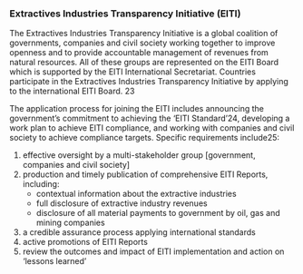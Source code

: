 ### Extractives Industries Transparency Initiative (EITI) 

The Extractives Industries Transparency Initiative is a global coalition of governments, companies and civil society working together to improve openness and to provide accountable management of revenues from natural resources. All of these groups are represented on the EITI Board which is supported by the EITI International Secretariat. Countries participate in the Extractives Industries Transparency Initiative by applying to the international EITI Board. 23

The application process for joining the EITI includes announcing the government’s commitment to achieving the ‘EITI Standard’24, developing a work plan to achieve EITI compliance, and working with companies and civil society to achieve compliance targets. Specific requirements include25:

1. effective oversight by a multi-stakeholder group [government, companies and civil society]
2. production and timely publication of comprehensive EITI Reports, including:
     - contextual information about the extractive industries
     - full disclosure of extractive industry revenues
     - disclosure of all material payments to government by oil, gas and mining companies
3. a credible assurance process applying international standards
4. active promotions of EITI Reports
5. review the outcomes and impact of EITI implementation and action on ‘lessons learned’

<!--
Indonesia has been an EITI ‘Candidate Country’26 since 19 October 2010 and remains in the process of completing all requirements for attaining the status of a ‘Compliant Country’.27 
-->
